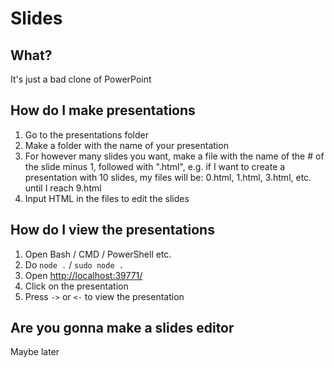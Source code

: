 # Slides

## What?

It's just a bad clone of PowerPoint

## How do I make presentations

1. Go to the presentations folder
2. Make a folder with the name of your presentation
3. For however many slides you want, make a file with the name of the # of the slide minus 1, followed with ".html", e.g. if I want to create a presentation with 10 slides, my files will be: 0.html, 1.html, 3.html, etc. until I reach 9.html
4. Input HTML in the files to edit the slides

## How do I view the presentations

1. Open Bash / CMD / PowerShell etc.
2. Do `node .` / `sudo node .`
3. Open [http://localhost:39771/](http://localhost:39771/)
4. Click on the presentation
5. Press `->` or `<-` to view the presentation

## Are you gonna make a slides editor

Maybe later
